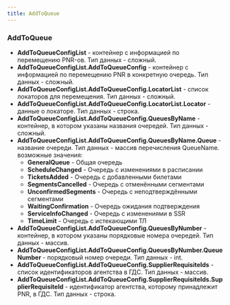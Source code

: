 ```yaml
---
title: AddToQueue
---
```


### AddToQueue

- **AddToQueueConfigList** - контейнер с информацией по перемещению PNR-ов. Тип данных - сложный.
- **AddToQueueConfigList.AddToQueueConfig** - контейнер с информацией по перемещению PNR в конкретную очередь. Тип данных - сложный.
- **AddToQueueConfigList.AddToQueueConfig.LocatorList** - список локаторов для перемещения. Тип данных - сложный.
- **AddToQueueConfigList.AddToQueueConfig.LocatorList.Locator** - данные о локаторе. Тип данных - строка.
- **AddToQueueConfigList.AddToQueueConfig.QueuesByName** - контейнер, в котором указаны названия очередей. Тип данных  - сложный.
- **AddToQueueConfigList.AddToQueueConfig.QueuesByName.Queue** - название очереди. Тип данных - массив перечисления QueueName. возможные значения:
    * **GeneralQueue** - Общая очередь 
    * **ScheduleChanged** - Очередь с изменениями в расписании
    *  **TicketsAdded** - Очередь с добавленными билетами
    *  **SegmentsCancelled** - Очередь с отменёнными сегментами
    *  **UnconfirmedSegments** - Очередь с неподтверждёнными сегментами
    *  **WaitingConfirmation** - Очередь ожидания подтверждения
    *  **ServiceInfoChanged** - Очередь с изменениями в SSR
    *  **TimeLimit** - Очередь с истекающими ТЛ
- **AddToQueueConfigList.AddToQueueConfig.QueuesByNumber** - контейнер, в котором указаны порядковые номера очередей. Тип данных  - массив. 
- **AddToQueueConfigList.AddToQueueConfig.QueuesByNumber.QueueNumber** - порядковый номер очереди. Тип данных - int.
- **AddToQueueConfigList.AddToQueueConfig.SupplierRequisiteIds** - список идентификаторов агентства в ГДС. Тип данных - массив.
- **AddToQueueConfigList.AddToQueueConfig.SupplierRequisiteIds.SupplierRequisiteId** - идентификатор агентства, которому принадлежит PNR, в ГДС. Тип данных - строка.
